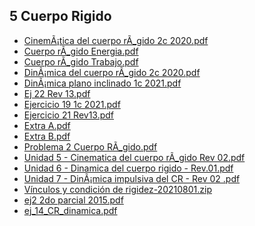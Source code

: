 
<html>
<body>
<h2>5 Cuerpo Rigido</h2>
<ul>
    <li><a href="CinemÃ¡tica del cuerpo rÃ_gido 2c 2020.pdf">CinemÃ¡tica del cuerpo rÃ_gido 2c 2020.pdf</a></li>
    <li><a href="Cuerpo rÃ_gido Energia.pdf">Cuerpo rÃ_gido Energia.pdf</a></li>
    <li><a href="Cuerpo rÃ_gido Trabajo.pdf">Cuerpo rÃ_gido Trabajo.pdf</a></li>
    <li><a href="DinÃ¡mica del cuerpo rÃ_gido 2c 2020.pdf">DinÃ¡mica del cuerpo rÃ_gido 2c 2020.pdf</a></li>
    <li><a href="DinÃ¡mica plano inclinado 1c 2021.pdf">DinÃ¡mica plano inclinado 1c 2021.pdf</a></li>
    <li><a href="Ej 22 Rev 13.pdf">Ej 22 Rev 13.pdf</a></li>
    <li><a href="Ejercicio 19 1c 2021.pdf">Ejercicio 19 1c 2021.pdf</a></li>
    <li><a href="Ejercicio 21 Rev13.pdf">Ejercicio 21 Rev13.pdf</a></li>
    <li><a href="Extra A.pdf">Extra A.pdf</a></li>
    <li><a href="Extra B.pdf">Extra B.pdf</a></li>
    <li><a href="Problema 2 Cuerpo RÃ_gido.pdf">Problema 2 Cuerpo RÃ_gido.pdf</a></li>
    <li><a href="Unidad 5 - Cinematica del cuerpo rÃ_gido Rev 02.pdf">Unidad 5 - Cinematica del cuerpo rÃ_gido Rev 02.pdf</a></li>
    <li><a href="Unidad 6 - Dinamica del cuerpo rigido - Rev.01.pdf">Unidad 6 - Dinamica del cuerpo rigido - Rev.01.pdf</a></li>
    <li><a href="Unidad 7 - DinÃ¡mica impulsiva del CR - Rev 02 .pdf">Unidad 7 - DinÃ¡mica impulsiva del CR - Rev 02 .pdf</a></li>
    <li><a href="Vínculos y condición de rigidez-20210801.zip">Vínculos y condición de rigidez-20210801.zip</a></li>
    <li><a href="ej2 2do parcial 2015.pdf">ej2 2do parcial 2015.pdf</a></li>
    <li><a href="ej_14_CR_dinamica.pdf">ej_14_CR_dinamica.pdf</a></li>
</ul>
</body>
</html>
